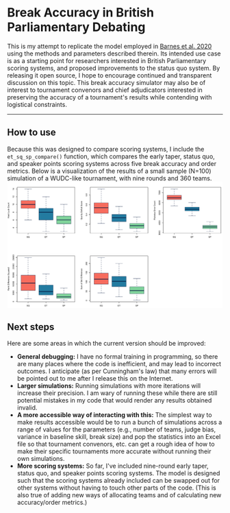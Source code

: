 # Break Accuracy in British Parliamentary Debating

This is my attempt to replicate the model employed in [Barnes et al. 2020](https://international-debate.com/2020/03/18/tapered-points/) using the methods and parameters described therein. Its intended use case is as a starting point for researchers interested in British Parliamentary scoring systems, and proposed improvements to the status quo system. By releasing it open source, I hope to encourage continued and transparent discussion on this topic. This break accuracy simulator may also be of interest to tournament convenors and chief adjudicators interested in preserving the accuracy of a tournament's results while contending with logistical constraints.

---
## How to use
Because this was designed to compare scoring systems, I include the `et_sq_sp_compare()` function, which compares the early taper, status quo, and speaker points scoring systems across five break accuracy and order metrics. Below is a visualization of the results of a small sample (N=100) simulation of a WUDC-like tournament, with nine rounds and 360 teams.
![](results-et_sq_sp_compare.png)



## Next steps
Here are some areas in which the current version should be improved:
- **General debugging:** I have no formal training in programming, so there are many places where the code is inefficient, and may lead to incorrect outcomes. I anticipate (as per Cunningham's law) that many errors will be pointed out to me after I release this on the Internet.
- **Larger simulations:** Running simulations with more iterations will increase their precision. I am wary of running these while there are still potential mistakes in my code that would render any results obtained invalid.
- **A more accessible way of interacting with this:** The simplest way to make results accessible would be to run a bunch of simulations across a range of values for the parameters (e.g., number of teams, judge bias, variance in baseline skill, break size) and pop the statistics into an Excel file so that tournament convenors, etc. can get a rough idea of how to make their specific tournaments more accurate without running their own simulations.
- **More scoring systems:** So far, I've included nine-round early taper, status quo, and speaker points scoring systems. The model is designed such that the scoring systems already included can be swapped out for other systems without having to touch other parts of the code. (This is also true of adding new ways of allocating teams and of calculating new accuracy/order metrics.)
